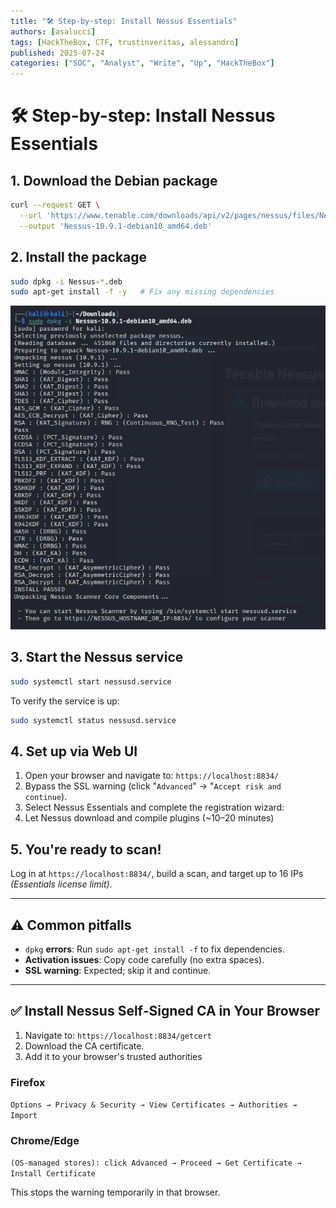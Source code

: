 ```yaml
---
title: "🛠️ Step-by-step: Install Nessus Essentials"
authors: [asalucci]
tags: [HackTheBox, CTF, trustinveritas, alessandro]
published: 2025-07-24
categories: ["SOC", "Analyst", "Write", "Up", "HackTheBox"]
---
```


# 🛠️ Step-by-step: Install Nessus Essentials

## 1. Download the Debian package

```bash
curl --request GET \
  --url 'https://www.tenable.com/downloads/api/v2/pages/nessus/files/Nessus-10.9.1-debian10_amd64.deb' \
  --output 'Nessus-10.9.1-debian10_amd64.deb'
```

## 2. Install the package

```bash
sudo dpkg -i Nessus-*.deb
sudo apt-get install -f -y   # Fix any missing dependencies
```

![Install-Nessus-Terminal-Output](img/Install-Nessus-Terminal-Output.png)

## 3. Start the Nessus service

```bash
sudo systemctl start nessusd.service
```

To verify the service is up:

```bash
sudo systemctl status nessusd.service
```

## 4. Set up via Web UI

1. Open your browser and navigate to: `https://localhost:8834/`
2. Bypass the SSL warning (click "`Advanced`" → "`Accept risk and continue`).
3. Select Nessus Essentials and complete the registration wizard:
4. Let Nessus download and compile plugins (~10–20 minutes)

## 5. You're ready to scan!

Log in at `https://localhost:8834/`, build a scan, and target up to 16 IPs *(Essentials license limit)*.

---

## ⚠️ Common pitfalls

- `dpkg` **errors**: Run `sudo apt-get install -f` to fix dependencies.
- **Activation issues**: Copy code carefully (no extra spaces).
- **SSL warning**: Expected; skip it and continue.

---

## ✅ Install Nessus Self‑Signed CA in Your Browser

1. Navigate to: `https://localhost:8834/getcert`
2. Download the CA certificate.
3. Add it to your browser's trusted authorities

### Firefox

`Options → Privacy & Security → View Certificates → Authorities → Import`

### Chrome/Edge

`(OS-managed stores): click Advanced → Proceed → Get Certificate → Install Certificate`

This stops the warning temporarily in that browser.
